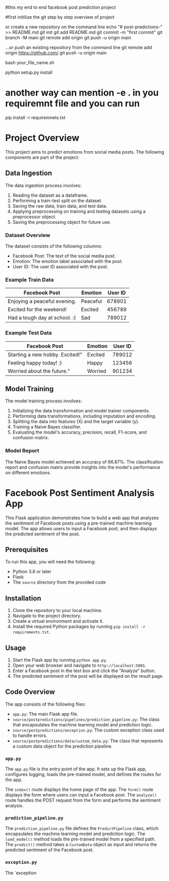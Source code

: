 #this my end to end facebook post prediction project

#first initilize the git
step by step overview of project 



or create a new repository on the command line
echo "# post-predictions-" >> README.md
git init
git add README.md
git commit -m "first commit"
git branch -M main
git remote add origin 
git push -u origin main

…or push an existing repository from the command line
git remote add origin https://github.com/
git push -u origin main


bash your_file_name.sh


python setup.py install

# another way can mention  -e . in you requiremnt file and you can run

pip install -r requiremnets.txt

# Project Overview

This project aims to predict emotions from social media posts. The following components are part of the project:

## Data Ingestion

The data ingestion process involves:

1. Reading the dataset as a dataframe.
2. Performing a train-test split on the dataset.
3. Saving the raw data, train data, and test data.
4. Applying preprocessing on training and testing datasets using a preprocessor object.
5. Saving the preprocessing object for future use.

### Dataset Overview

The dataset consists of the following columns:

- Facebook Post: The text of the social media post.
- Emotion: The emotion label associated with the post.
- User ID: The user ID associated with the post.

### Example Train Data

| Facebook Post                      | Emotion  | User ID |
|------------------------------------|----------|---------|
| Enjoying a peaceful evening.       | Peaceful | 678901  |
| Excited for the weekend!            | Excited  | 456789  |
| Had a tough day at school. :(      | Sad      | 789012  |

### Example Test Data

| Facebook Post                       | Emotion  | User ID |
|-------------------------------------|----------|---------|
| Starting a new hobby. Excited!"     | Excited  | 789012  |
| Feeling happy today! :)             | Happy    | 123456  |
| Worried about the future."          | Worried  | 901234  |

## Model Training

The model training process involves:

1. Initializing the data transformation and model trainer components.
2. Performing data transformations, including imputation and encoding.
3. Splitting the data into features (X) and the target variable (y).
4. Training a Naive Bayes classifier.
5. Evaluating the model's accuracy, precision, recall, F1-score, and confusion matrix.

### Model Report

The Naive Bayes model achieved an accuracy of 66.67%. The classification report and confusion matrix provide insights into the model's performance on different emotions.



 # Facebook Post Sentiment Analysis App

This Flask application demonstrates how to build a web app that analyzes the sentiment of Facebook posts using a pre-trained machine learning model. The app allows users to input a Facebook post, and then displays the predicted sentiment of the post.

## Prerequisites

To run this app, you will need the following:

* Python 3.8 or later
* Flask
* The `source` directory from the provided code

## Installation

1. Clone the repository to your local machine.
2. Navigate to the project directory.
3. Create a virtual environment and activate it.
4. Install the required Python packages by running `pip install -r requirements.txt`.

## Usage

1. Start the Flask app by running `python app.py`.
2. Open your web browser and navigate to `http://localhost:5001`.
3. Enter a Facebook post in the text box and click the "Analyze" button.
4. The predicted sentiment of the post will be displayed on the result page.

## Code Overview

The app consists of the following files:

* `app.py`: The main Flask app file.
* `source/postpredictions/pipelines/prediction_pipeline.py`: The class that encapsulates the machine learning model and prediction logic.
* `source/postpredictions/exception.py`: The custom exception class used to handle errors.
* `source/postpredictions/data/custom_data.py`: The class that represents a custom data object for the prediction pipeline.

### `app.py`

The `app.py` file is the entry point of the app. It sets up the Flask app, configures logging, loads the pre-trained model, and defines the routes for the app.

The `index()` route displays the home page of the app. The `form()` route displays the form where users can input a Facebook post. The `analyze()` route handles the POST request from the form and performs the sentiment analysis.

### `prediction_pipeline.py`

The `prediction_pipeline.py` file defines the `PredictPipeline` class, which encapsulates the machine learning model and prediction logic. The `load_model()` method loads the pre-trained model from a specified path. The `predict()` method takes a `CustomData` object as input and returns the predicted sentiment of the Facebook post.

### `exception.py`

The `exception
